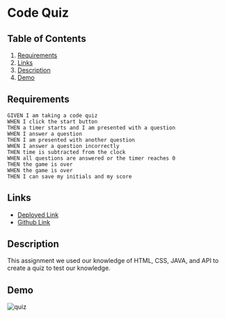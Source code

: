 # Code Quiz

## Table of Contents
1. [Requirements](##Requirements)
2. [Links](##Links)
3. [Description](##Description)
4. [Demo](##Demo)

## Requirements

```
GIVEN I am taking a code quiz
WHEN I click the start button
THEN a timer starts and I am presented with a question
WHEN I answer a question
THEN I am presented with another question
WHEN I answer a question incorrectly
THEN time is subtracted from the clock
WHEN all questions are answered or the timer reaches 0
THEN the game is over
WHEN the game is over
THEN I can save my initials and my score
```

## Links
- [Deployed Link]()
- [Github Link](https://github.com/Hbrown16/Code-Quiz)

## Description
This assignment we used our knowledge of HTML, CSS, JAVA, and API to create a quiz to test our knowledge.

## Demo
![quiz]()